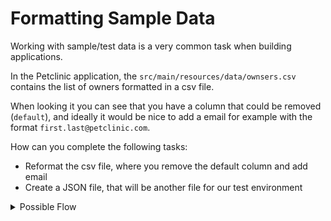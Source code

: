 # Formatting Sample Data

Working with sample/test data is a very common task when building applications. 

In the Petclinic application, the `src/main/resources/data/ownsers.csv` contains the list of owners formatted in a csv file.

When looking it you can see that you have a column that could be removed (`default`), and ideally it would be nice to add a email for example with the format `first.last@petclinic.com`.

How can you complete the following tasks:

- Reformat the csv file, where you remove the default column and add email
- Create a JSON file, that will be another file for our test environment


<details>
<summary>Possible Flow</summary>

1. Open the `src/main/resources/data/ownsers.csv` file
2. Select the content 
3. Use the Copilot Inline Chat (`Right click > Copilot`), and ask the following:
  
   `In the editor, remove the first column, and add a new one called email based on first.last@petclinic.com`
4. Save the file.


You can now for example copy the file and use the same approach to reformat to JSON or use the Chat using #file command.

- `using #file:ownsers.csv , propose the same data as JSON array (do not provide the code to do it but the formatted data that I can add in a new file)`

</details>